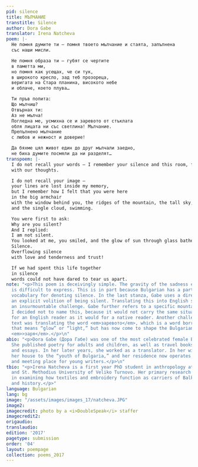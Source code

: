 ```yaml
---
pid: silence
title: МЪЛЧАНИЕ
transtitle: Silence
author: Dora Gabe
translator: Irena Natcheva
poem: |-
  Не помня думите ти — помня твоето мълчание и стаята, запълнена
  със наши мисли.

  Не помня образа ти — губят се чертите
  в паметта ми,
  но помня как усещах, че си тук,
  в широкото кресло, зад теб прозореца,
  веригата на Стара планина, високото небе
  и облаче, което плува…

  Ти пръв попита:
  Що мълчиш?
  Отвърнах ти:
  Аз не мълча!
  Погледна ме, усмихна се и заревото от стъклата
  обля лицата ни със светлина! Мълчание.
  Препълнено мълчание
  с любов и нежност и доверие!

  Да бяхме цял живот един до друг мълчали заедно,
  не биха думите посмяли да ни разделят…
transpoem: |-
  I do not recall your words — I remember your silence and this room, filled
  with our thoughts.

  I do not recall your image —
  your lines are lost inside my memory,
  but I remember how I felt that you were here
  in the big armchair
  with the window behind you, the ridges of the mountain, the tall sky,
  and the single cloud, swimming.

  You were first to ask:
  Why are you silent?
  And I replied:
  I am not silent.
  You looked at me, you smiled, and the glow of sun through glass bathed our faces in light.
  Silence.
  Overflowing silence
  with love and tenderness and trust!

  If we had spent this life together
  in silence
  words could not have dared to tear us apart.
note: "<p>This poem is deceivingly simple. The gravity of the sadness embedded within
  is difficult to express. This is in part because Bulgarian has a particularly rich
  vocabulary for denoting silence. In the last stanza, Gabe uses a direct verb signifying
  an explicit volition of being silent. Translating this into English seemed like
  an insurmountable challenge. Gabe further refers to a specific mountain, Stara Planina.
  I decided not to name this, because it would not carry the same situational meaning
  for an English reader as it would for a native reader. Another challenge in this
  text was translating the word <em>заревото</em>, which is a word borrowed from Macedonian
  that means “glow” or “light,” but has now come to shape the Bulgarian word for fireworks,
  <em>>заря</em>.</p>\n"
abio: "<p>Dora Gabe (Дора Габе) was one of the most celebrated female Bulgarian poets.
  She published poetry for adults and children, as well as travel books, short stories,
  and essays. In her later years, she worked as a translator. In her will, she donated
  her house to the “youth of Bulgaria,” and her residence now operates as a museum
  and meeting place for young writers.</p>\n"
tbio: "<p>Irena Natcheva is a first year PhD student in anthropology at the St. Cyril
  and St. Methodius University of Veliko Turnovo. Her primary research interest is
  in examining how textiles and embroidery function as carriers of Balkan culture
  and history.</p>"
language: Bulgarian
lang: bg
image: "/assets/images/images_17/natcheva.JPG"
image2:
imagecredit: photo by a <i>DoubleSpeak</i> staffer
imagecredit2:
origaudio:
translaudio:
edition: '2017'
pagetype: submission
order: '04'
layout: poempage
collection: poems_2017
---
```


